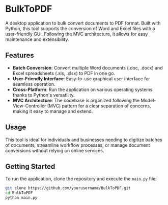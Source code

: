 # BulkToPDF

A desktop application to bulk convert documents to PDF format. Built with Python, this tool supports the conversion of Word and Excel files with a user-friendly GUI. Following the MVC architecture, it allows for easy maintenance and extensibility.

## Features

- **Batch Conversion**: Convert multiple Word documents (.doc, .docx) and Excel spreadsheets (.xls, .xlsx) to PDF in one go.
- **User-Friendly Interface**: Easy-to-use graphical user interface for seamless operation.
- **Cross-Platform**: Run the application on various operating systems thanks to Python's versatility.
- **MVC Architecture**: The codebase is organized following the Model-View-Controller (MVC) pattern for a clear separation of concerns, making it easy to manage and extend.

## Usage

This tool is ideal for individuals and businesses needing to digitize batches of documents, streamline workflow processes, or manage document conversions without relying on online services.

## Getting Started

To run the application, clone the repository and execute the `main.py` file:

```bash
git clone https://github.com/yourusername/BulkToPDF.git
cd BulkToPDF
python main.py
